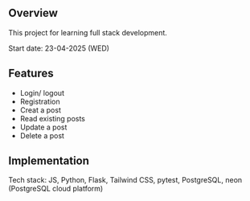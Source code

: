## Overview
This project for learning full stack development.

Start date: 23-04-2025 (WED)

## Features
- Login/ logout
- Registration
- Creat a post
- Read existing posts
- Update a post
- Delete a post

## Implementation
Tech stack: JS, Python, Flask, Tailwind CSS, pytest, PostgreSQL, neon (PostgreSQL cloud platform)